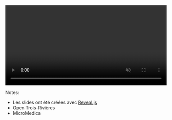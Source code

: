<html>
  <div>
    <video data-src="videos/References_Open3R_MicroMedica.mp4"
           type="video/mp4"
           style="heigth: 100%; width: 100%;"
           loop controls autoplay muted>
    </video>
  </div>
</html>

Notes:
- Les slides ont été créées avec [Reveal.js](https://revealjs.com/#/)
- Open Trois-Rivières
- MicroMedica


